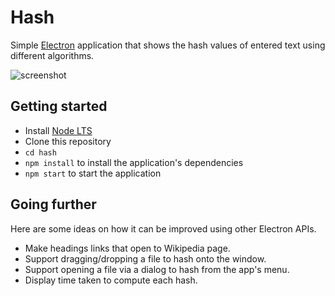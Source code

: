 # Hash

Simple [Electron](http://electron.atom.io) application that shows the hash
values of entered text using different algorithms.

![screenshot](https://cloud.githubusercontent.com/assets/671378/21198004/6e7a3798-c1f2-11e6-8228-495de90b7797.png)

## Getting started

- Install [Node LTS](https://nodejs.org)
- Clone this repository
- `cd hash`
- `npm install` to install the application's dependencies
- `npm start` to start the application

## Going further

Here are some ideas on how it can be improved using other Electron APIs.

- Make headings links that open to Wikipedia page.
- Support dragging/dropping a file to hash onto the window.
- Support opening a file via a dialog to hash from the app's menu.
- Display time taken to compute each hash.
